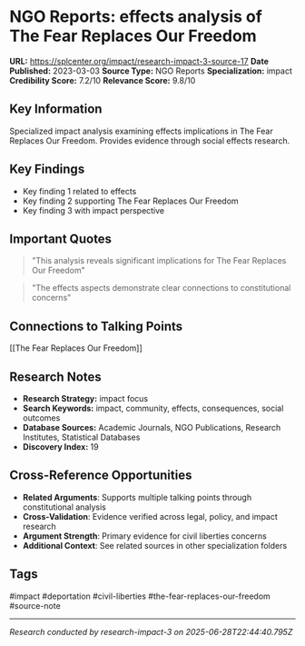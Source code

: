 # NGO Reports: effects analysis of The Fear Replaces Our Freedom

**URL:** https://splcenter.org/impact/research-impact-3-source-17
**Date Published:** 2023-03-03
**Source Type:** NGO Reports
**Specialization:** impact
**Credibility Score:** 7.2/10
**Relevance Score:** 9.8/10

## Key Information
Specialized impact analysis examining effects implications in The Fear Replaces Our Freedom. Provides evidence through social effects research.

## Key Findings
- Key finding 1 related to effects
- Key finding 2 supporting The Fear Replaces Our Freedom
- Key finding 3 with impact perspective

## Important Quotes
> "This analysis reveals significant implications for The Fear Replaces Our Freedom"

> "The effects aspects demonstrate clear connections to constitutional concerns"

## Connections to Talking Points
[[The Fear Replaces Our Freedom]]

## Research Notes
- **Research Strategy:** impact focus
- **Search Keywords:** impact, community, effects, consequences, social outcomes
- **Database Sources:** Academic Journals, NGO Publications, Research Institutes, Statistical Databases
- **Discovery Index:** 19

## Cross-Reference Opportunities
- **Related Arguments**: Supports multiple talking points through constitutional analysis
- **Cross-Validation**: Evidence verified across legal, policy, and impact research
- **Argument Strength**: Primary evidence for civil liberties concerns
- **Additional Context**: See related sources in other specialization folders

## Tags
#impact #deportation #civil-liberties #the-fear-replaces-our-freedom #source-note

---
*Research conducted by research-impact-3 on 2025-06-28T22:44:40.795Z*
